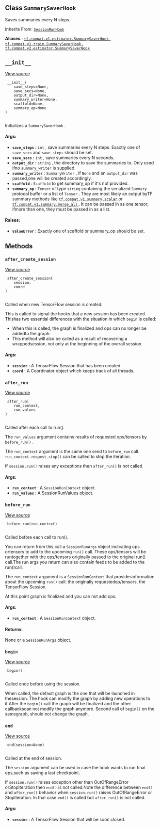 

## Class  `SummarySaverHook` 
Saves summaries every N steps.

Inherits From: [ `SessionRunHook` ](https://tensorflow.google.cn/api_docs/python/tf/estimator/SessionRunHook)

**Aliases** : [ `tf.compat.v1.estimator.SummarySaverHook` ](/api_docs/python/tf/estimator/SummarySaverHook), [ `tf.compat.v1.train.SummarySaverHook` ](/api_docs/python/tf/estimator/SummarySaverHook), [ `tf.compat.v2.estimator.SummarySaverHook` ](/api_docs/python/tf/estimator/SummarySaverHook)

##  `__init__` 
[View source](https://github.com/tensorflow/tensorflow/blob/r2.0/tensorflow/python/training/basic_session_run_hooks.py#L772-L808)

```
 __init__(
    save_steps=None,
    save_secs=None,
    output_dir=None,
    summary_writer=None,
    scaffold=None,
    summary_op=None
)
 
```

Initializes a  `SummarySaverHook` .

#### Args:
- **`save_steps`** :  `int` , save summaries every N steps. Exactly one of `save_secs`  and  `save_steps`  should be set.
- **`save_secs`** :  `int` , save summaries every N seconds.
- **`output_dir`** :  `string` , the directory to save the summaries to. Only used ifno  `summary_writer`  is supplied.
- **`summary_writer`** :  `SummaryWriter` . If  `None`  and an  `output_dir`  was passed,one will be created accordingly.
- **`scaffold`** :  `Scaffold`  to get summary_op if it's not provided.
- **`summary_op`** :  `Tensor`  of type  `string`  containing the serialized  `Summary` protocol buffer or a list of  `Tensor` . They are most likely an output byTF summary methods like [ `tf.compat.v1.summary.scalar` ](https://tensorflow.google.cn/api_docs/python/tf/compat/v1/summary/scalar) or[ `tf.compat.v1.summary.merge_all` ](https://tensorflow.google.cn/api_docs/python/tf/compat/v1/summary/merge_all). It can be passed in as one tensor; ifmore than one, they must be passed in as a list.


#### Raises:
- **`ValueError`** : Exactly one of scaffold or summary_op should be set.


## Methods


###  `after_create_session` 
[View source](https://github.com/tensorflow/tensorflow/blob/r2.0/tensorflow/python/training/session_run_hook.py#L112-L127)

```
 after_create_session(
    session,
    coord
)
 
```

Called when new TensorFlow session is created.

This is called to signal the hooks that a new session has been created. Thishas two essential differences with the situation in which  `begin`  is called:

- When this is called, the graph is finalized and ops can no longer be addedto the graph.
- This method will also be called as a result of recovering a wrappedsession, not only at the beginning of the overall session.


#### Args:
- **`session`** : A TensorFlow Session that has been created.
- **`coord`** : A Coordinator object which keeps track of all threads.


###  `after_run` 
[View source](https://github.com/tensorflow/tensorflow/blob/r2.0/tensorflow/python/training/basic_session_run_hooks.py#L831-L851)

```
 after_run(
    run_context,
    run_values
)
 
```

Called after each call to run().

The  `run_values`  argument contains results of requested ops/tensors by `before_run()` .

The  `run_context`  argument is the same one send to  `before_run`  call. `run_context.request_stop()`  can be called to stop the iteration.

If  `session.run()`  raises any exceptions then  `after_run()`  is not called.

#### Args:
- **`run_context`** : A  `SessionRunContext`  object.
- **`run_values`** : A SessionRunValues object.


###  `before_run` 
[View source](https://github.com/tensorflow/tensorflow/blob/r2.0/tensorflow/python/training/basic_session_run_hooks.py#L820-L829)

```
 before_run(run_context)
 
```

Called before each call to run().

You can return from this call a  `SessionRunArgs`  object indicating ops ortensors to add to the upcoming  `run()`  call.  These ops/tensors will be runtogether with the ops/tensors originally passed to the original run() call.The run args you return can also contain feeds to be added to the run()call.

The  `run_context`  argument is a  `SessionRunContext`  that providesinformation about the upcoming  `run()`  call: the originally requestedop/tensors, the TensorFlow Session.

At this point graph is finalized and you can not add ops.

#### Args:
- **`run_context`** : A  `SessionRunContext`  object.


#### Returns:
None or a  `SessionRunArgs`  object.

###  `begin` 
[View source](https://github.com/tensorflow/tensorflow/blob/r2.0/tensorflow/python/training/basic_session_run_hooks.py#L811-L818)

```
 begin()
 
```

Called once before using the session.

When called, the default graph is the one that will be launched in thesession.  The hook can modify the graph by adding new operations to it.After the  `begin()`  call the graph will be finalized and the other callbackscan not modify the graph anymore. Second call of  `begin()`  on the samegraph, should not change the graph.

###  `end` 
[View source](https://github.com/tensorflow/tensorflow/blob/r2.0/tensorflow/python/training/basic_session_run_hooks.py#L853-L855)

```
 end(session=None)
 
```

Called at the end of session.

The  `session`  argument can be used in case the hook wants to run final ops,such as saving a last checkpoint.

If  `session.run()`  raises exception other than OutOfRangeError orStopIteration then  `end()`  is not called.Note the difference between  `end()`  and  `after_run()`  behavior when `session.run()`  raises OutOfRangeError or StopIteration. In that case `end()`  is called but  `after_run()`  is not called.

#### Args:
- **`session`** : A TensorFlow Session that will be soon closed.
